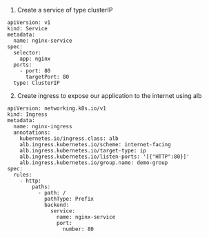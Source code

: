 1. Create a service of type clusterIP
```
apiVersion: v1
kind: Service
metadata:
  name: nginx-service
spec:
  selector:
    app: nginx
  ports:
    - port: 80
      targetPort: 80
  type: ClusterIP

```

2. Create ingress to expose our application to the internet using alb
   
```
apiVersion: networking.k8s.io/v1
kind: Ingress
metadata:
  name: nginx-ingress
  annotations:
    kubernetes.io/ingress.class: alb
    alb.ingress.kubernetes.io/scheme: internet-facing
    alb.ingress.kubernetes.io/target-type: ip
    alb.ingress.kubernetes.io/listen-ports: '[{"HTTP":80}]'
    alb.ingress.kubernetes.io/group.name: demo-group
spec:
  rules:
    - http:
        paths:
          - path: /
            pathType: Prefix
            backend:
              service:
                name: nginx-service
                port:
                  number: 80


```
